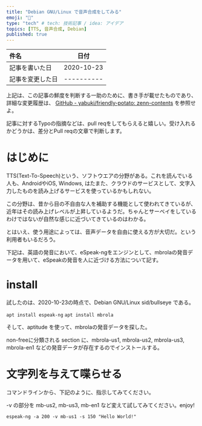 ```yaml
---
title: "Debian GNU/Linux で音声合成をしてみる"
emoji: "🦔"
type: "tech" # tech: 技術記事 / idea: アイデア
topics: [TTS, 音声合成, Debian]
published: true
---
```


|     件名       |   日付   |
|:----           |:----:|
|記事を書いた日  |2020-10-23|
|記事を変更した日|----------|

上記は、この記事の鮮度を判断する一助のために、書き手が載せたものであり、詳細な変更履歴は、 [GitHub - yabuki/friendly-potato: zenn-contents](https://github.com/yabuki/friendly-potato) を参照せよ。

記事に対するTypoの指摘などは、pull reqをしてもらえると嬉しい。受け入れるかどうかは、差分とPull reqの文章で判断します。

# はじめに

TTS(Text-To-Speech)という、ソフトウエアの分野がある。これを読んでいる人も、AndroidやiOS, Windows, はたまた、クラウドのサービスとして、文字入力したものを読み上げるサービスを使っているかもしれない。

この分野は、昔から目の不自由な人を補助する機能として使われてきているが、近年はその読み上げレベルが上昇しているようだ。ちゃんとサーベイをしているわけではないが自然な感じに近づいてきているのはわかる。

とはいえ、使う用途によっては、音声データを自由に使える方が大切だ。という利用者もいるだろう。

下記は、英語の発音において、eSpeak-ngをエンジンとして、mbrolaの発音データを用いて、eSpeakの発音を人に近づける方法について記す。

# install

試したのは、2020-10-23の時点で、Debian GNU/Linux sid/bullseye である。

`apt install espeak-ng`
`apt install mbrola`

そして、aptitude を使って、mbrolaの発音データを探した。

non-freeに分類される section に、mbrola-us1, mbrola-us2, mbrola-us3, mbrola-en1 などの発音データが存在するのでインストールする。

# 文字列を与えて喋らせる

コマンドラインから、下記のように、指示してみてください。

-v の部分を mb-us2, mb-us3, mb-en1 など変えて試してみてください。enjoy!

`espeak-ng -a 200 -v mb-us1 -s 150 "Hello World!"`
